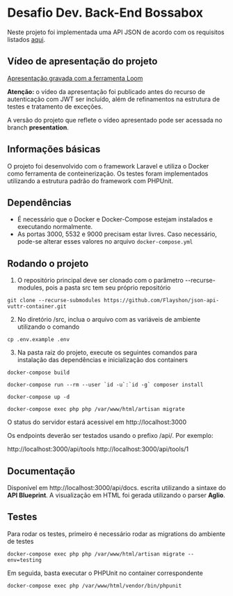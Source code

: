 # Desafio Dev. Back-End Bossabox

Neste projeto foi implementada uma API JSON de acordo com os requisitos listados [aqui](https://www.notion.so/Dev-Back-End-04cfd92927a045f6914ab1e2c9002c02).

## Vídeo de apresentação do projeto

[Apresentação gravada com a ferramenta Loom](https://www.loom.com/share/e21ef05296da4a879971f4686156c934)

**Atenção:** o vídeo da apresentação foi publicado antes do recurso de autenticação com JWT ser incluído, além de refinamentos na estrutura de testes e tratamento de exceções.

A versão do projeto que reflete o vídeo apresentado pode ser acessada no branch **presentation**.

## Informações básicas

O projeto foi desenvolvido com o framework Laravel e utiliza o Docker como ferramenta de conteinerização. Os testes foram implementados utilizando a estrutura padrão do framework com PHPUnit.

## Dependências

- É necessário que o Docker e Docker-Compose estejam instalados e executando normalmente.
- As portas 3000, 5532 e 9000 precisam estar livres. Caso necessário, pode-se alterar esses valores no arquivo `docker-compose.yml`

## Rodando o projeto

1) O repositório principal deve ser clonado com o parâmetro --recurse-modules, pois a pasta src tem seu próprio repositório

`git clone --recurse-submodules https://github.com/Flayshon/json-api-vuttr-container.git`

2) No diretório /src, inclua o arquivo com as variáveis de ambiente utilizando o comando

`cp .env.example .env`

3) Na pasta raiz do projeto, execute os seguintes comandos para instalação das dependências e inicialização dos containers

`docker-compose build`

``docker-compose run --rm --user `id -u`:`id -g` composer install``

`docker-compose up -d`

`docker-compose exec php php /var/www/html/artisan migrate`

O status do servidor estará acessivel em http://localhost:3000

Os endpoints deverão ser testados usando o prefixo /api/. Por exemplo:

http://localhost:3000/api/tools
http://localhost:3000/api/tools/1

## Documentação

Disponível em http://localhost:3000/api/docs. escrita utilizando a sintaxe do **API Blueprint**. A visualização em HTML foi gerada utilizando o parser **Aglio**.

## Testes

Para rodar os testes, primeiro é necessário rodar as migrations do ambiente de testes

`docker-compose exec php php /var/www/html/artisan migrate --env=testing`

Em seguida, basta executar o PHPUnit no container correspondente

``docker-compose exec php /var/www/html/vendor/bin/phpunit``
